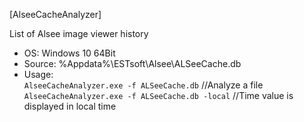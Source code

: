[AlseeCacheAnalyzer]  

List of Alsee image viewer history  

- OS: Windows 10 64Bit  
- Source: %Appdata%\ESTsoft\Alsee\ALSeeCache.db  
- Usage:  
`AlseeCacheAnalyzer.exe -f ALSeeCache.db` //Analyze a file  
`AlseeCacheAnalyzer.exe -f ALSeeCache.db -local` //Time value is displayed in local time  
